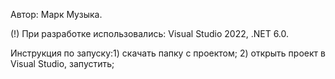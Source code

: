 Автор: Марк Музыка.

(!) При разработке использовались: Visual Studio 2022, .NET 6.0.

Инструкция по запуску:1) скачать папку с проектом;
2) открыть проект в Visual Studio, запустить;
